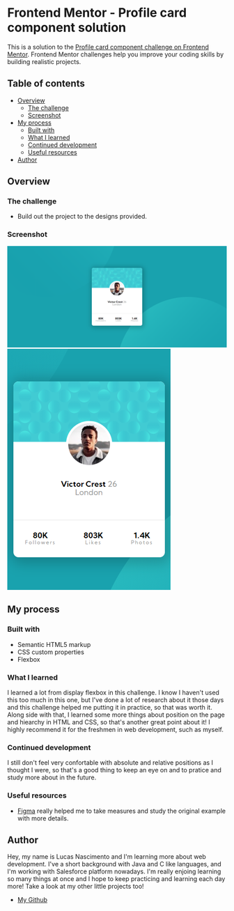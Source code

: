 # Frontend Mentor - Profile card component solution

This is a solution to the [Profile card component challenge on Frontend Mentor](https://www.frontendmentor.io/challenges/profile-card-component-cfArpWshJ). Frontend Mentor challenges help you improve your coding skills by building realistic projects. 

## Table of contents

- [Overview](#overview)
  - [The challenge](#the-challenge)
  - [Screenshot](#screenshot)
- [My process](#my-process)
  - [Built with](#built-with)
  - [What I learned](#what-i-learned)
  - [Continued development](#continued-development)
  - [Useful resources](#useful-resources)
- [Author](#author)

## Overview

### The challenge

- Build out the project to the designs provided.

### Screenshot

![Desktop screenshot](./images/screenshot.png)
![Mobile screenshot](./images/screenshot-mobile.png)

## My process

### Built with

- Semantic HTML5 markup
- CSS custom properties
- Flexbox

### What I learned

I learned a lot from display flexbox in this challenge. I know I haven't used this too much in this one, but I've done a lot of research about it those days and this challenge helped me putting it in practice, so that was worth it. Along side with that, I learned some more things about position on the page and hiearchy in HTML and CSS, so that's another great point about it! I highly recommend it for the freshmen in web development, such as myself.

### Continued development

I still don't feel very confortable with absolute and relative positions as I thought I were, so that's a good thing to keep an eye on and to pratice and study more about in the future.

### Useful resources

- [Figma](https://www.figma.com/) really helped me to take measures and study the original example with more details.

## Author

Hey, my name is Lucas Nascimento and I'm learning more about web development. I've a short background with Java and C like languages, and I'm working with Salesforce platform nowadays. I'm really enjoing learning so many things at once and I hope to keep practicing and learning each day more! Take a look at my other little projects too!

- [My Github](https://github.com/nasci-ontem)